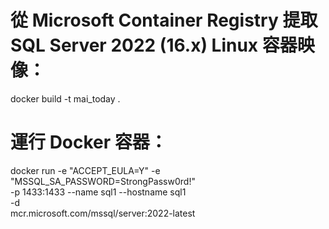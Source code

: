 # 從 Microsoft Container Registry 提取 SQL Server 2022 (16.x) Linux 容器映像：
docker build -t mai_today .

# 運行 Docker 容器：
docker run -e "ACCEPT_EULA=Y" -e "MSSQL_SA_PASSWORD=StrongPassw0rd!" \
   -p 1433:1433 --name sql1 --hostname sql1 \
   -d \
   mcr.microsoft.com/mssql/server:2022-latest



